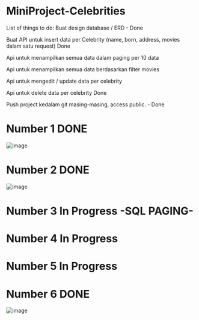 # MiniProject-Celebrities
List of things to do:
Buat design database / ERD	- Done

Buat API untuk insert data per Celebrity (name, born, address, movies dalam satu request)	Done

Api untuk menampilkan semua data dalam paging per 10 data	

Api untuk menampilkan semua data berdasarkan filter movies	

Api untuk mengedit / update data per celebrity	

Api untuk delete data per celebrity	Done

Push project kedalam git masing-masing, access public.	- Done

# Number 1 DONE
![image](https://user-images.githubusercontent.com/39549382/188420207-bb3e4ca2-dfcf-42ee-ac07-a673b48e643e.png)
# Number 2 DONE
![image](https://user-images.githubusercontent.com/39549382/188539363-20c3acf2-a0ca-413d-a7a1-92b1bf630bd3.png)
# Number 3 In Progress -SQL PAGING-
# Number 4 In Progress
# Number 5 In Progress
# Number 6 DONE
![image](https://user-images.githubusercontent.com/39549382/188539507-4781d985-3537-456a-90a8-954fd3f87e63.png)
